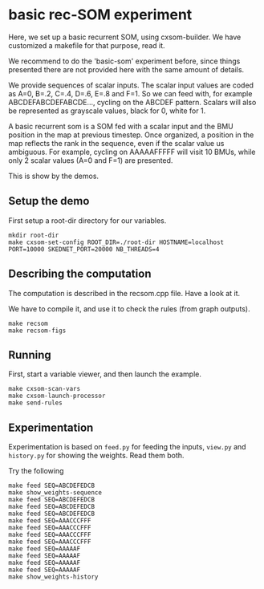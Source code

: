 # basic rec-SOM experiment


Here, we set up a basic recurrent SOM, using cxsom-builder. We have
customized a makefile for that purpose, read it.

We recommend to do the 'basic-som' experiment before, since things
presented there are not provided here with the same amount of details.

We provide sequences of scalar inputs. The scalar input values are
coded as A=0, B=.2, C=.4, D=.6, E=.8 and F=1.  So we can feed with,
for example ABCDEFABCDEFABCDE..., cycling on the ABCDEF
pattern. Scalars will also be represented as grayscale values, black
for 0, white for 1.

A basic recurrent som is a SOM fed with a scalar input and the BMU
position in the map at previous timestep. Once organized, a position
in the map reflects the rank in the sequence, even if the scalar value
us ambiguous. For example, cycling on AAAAAFFFFF will visit 10 BMUs,
while only 2 scalar values (A=0 and F=1) are presented.

This is show by the demos.

## Setup the demo

First setup a root-dir directory for our variables.

```
mkdir root-dir
make cxsom-set-config ROOT_DIR=./root-dir HOSTNAME=localhost PORT=10000 SKEDNET_PORT=20000 NB_THREADS=4
```

## Describing the computation

The computation is described in the recsom.cpp file. Have a look at it.

We have to compile it, and use it to check the rules (from graph outputs).

```
make recsom
make recsom-figs
```

## Running

First, start a variable viewer, and then launch the example.

```
make cxsom-scan-vars
make cxsom-launch-processor 
make send-rules 
```
## Experimentation

Experimentation is based on `feed.py` for feeding the inputs, `view.py` and
`history.py` for showing the weights. Read them both.

Try the following

```
make feed SEQ=ABCDEFEDCB
make show_weights-sequence
make feed SEQ=ABCDEFEDCB
make feed SEQ=ABCDEFEDCB
make feed SEQ=ABCDEFEDCB
make feed SEQ=AAACCCFFF
make feed SEQ=AAACCCFFF
make feed SEQ=AAACCCFFF
make feed SEQ=AAACCCFFF
make feed SEQ=AAAAAF
make feed SEQ=AAAAAF
make feed SEQ=AAAAAF
make feed SEQ=AAAAAF
make show_weights-history
```





